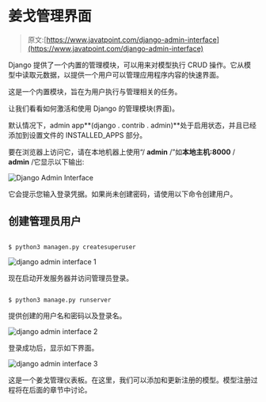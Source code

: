 # 姜戈管理界面

> 原文:[https://www.javatpoint.com/django-admin-interface](https://www.javatpoint.com/django-admin-interface)

Django 提供了一个内置的管理模块，可以用来对模型执行 CRUD 操作。它从模型中读取元数据，以提供一个用户可以管理应用程序内容的快速界面。

这是一个内置模块，旨在为用户执行与管理相关的任务。

让我们看看如何激活和使用 Django 的管理模块(界面)。

默认情况下，admin app**(django . contrib . admin)**处于启用状态，并且已经添加到设置文件的 INSTALLED_APPS 部分。

要在浏览器上访问它，请在本地机器上使用“/ **admin** /”如**本地主机:8000** / **admin** /它显示以下输出:

![Django Admin Interface](../Images/e3d4bc80cb10037f3dc52af29586b9fa.png)

它会提示您输入登录凭据。如果尚未创建密码，请使用以下命令创建用户。

## 创建管理员用户

```

$ python3 managen.py createsuperuser

```

![django admin interface 1](../Images/a944a89773c21024836fcfdb4d6e9a0b.png)

现在启动开发服务器并访问管理员登录。

```

$ python3 manage.py runserver

```

提供创建的用户名和密码以及登录名。

![django admin interface 2](../Images/300e9189c4ff96f02489ed458267bbce.png)

登录成功后，显示如下界面。

![django admin interface 3](../Images/9c12a5e199269d0ca6ef3b1edc0336cb.png)

这是一个姜戈管理仪表板。在这里，我们可以添加和更新注册的模型。模型注册过程将在后面的章节中讨论。